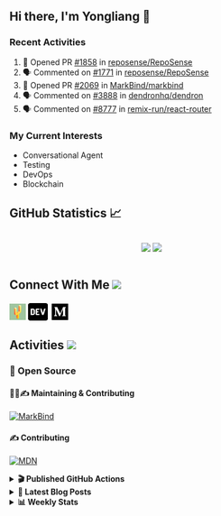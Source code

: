 ## Hi there, I'm Yongliang 👋

### Recent Activities

<!--START_SECTION:activity-->
1. 💪 Opened PR [#1858](https://github.com/reposense/RepoSense/pull/1858) in [reposense/RepoSense](https://github.com/reposense/RepoSense)
2. 🗣 Commented on [#1771](https://github.com/reposense/RepoSense/issues/1771) in [reposense/RepoSense](https://github.com/reposense/RepoSense)
3. 💪 Opened PR [#2069](https://github.com/MarkBind/markbind/pull/2069) in [MarkBind/markbind](https://github.com/MarkBind/markbind)
4. 🗣 Commented on [#3888](https://github.com/dendronhq/dendron/issues/3888) in [dendronhq/dendron](https://github.com/dendronhq/dendron)
5. 🗣 Commented on [#8777](https://github.com/remix-run/react-router/issues/8777) in [remix-run/react-router](https://github.com/remix-run/react-router)
<!--END_SECTION:activity-->

### My Current Interests

- Conversational Agent
- Testing
- DevOps
- Blockchain

## GitHub Statistics :chart_with_upwards_trend:
<div align="center">
<div style="display: flex; align-items: center; justify-content: center;">

[![](https://github-readme-stats-tlylt.vercel.app/api?username=tlylt&show_icons=true&theme=tokyonight&hide_border=true&locale=en)](https://github.com/tlylt)
[![](https://github-readme-streak-stats.herokuapp.com/?user=tlylt&theme=tokyonight&hide_border=true)](https://github.com/tlylt)
</div>
</div>

## Connect With Me <img src="https://media.giphy.com/media/2wh5K5yE3ulp3xgYcG/giphy-downsized.gif" width="30">

<a href="https://www.yongliangliu.com/" target="_blank"><img align="center" src="static/site-icon.png" alt="yongliangliu.com" height="29" width="29" /></a>
<a href="https://dev.to/tlylt" target="_blank"><img align="center" src="static/dev-badge.svg" alt="dev.to/tlylt" height="35" width="35" /></a>
<a href="https://tlylt.medium.com" target="_blank"><img align="center" src="static/medium.png" alt="tlylt.medium.com" height="35" width="35" /></a>

## Activities <img src="https://media.giphy.com/media/WUlplcMpOCEmTGBtBW/giphy.gif" width="30">

### 🔭 Open Source

#### 👷‍♂️✍️ Maintaining & Contributing
[![MarkBind](https://github-readme-stats-tlylt.vercel.app/api/pin/?username=markbind&repo=markbind)](https://github.com/MarkBind/markbind)

#### ✍️ Contributing
[![MDN](https://github-readme-stats-tlylt.vercel.app/api/pin/?username=mdn&repo=content)](https://github.com/mdn/content)

<details>
<summary> <b>🎬 Published GitHub Actions </b> </summary>

[![install-graphviz](https://github-readme-stats-tlylt.vercel.app/api/pin/?username=tlylt&repo=install-graphviz)](https://github.com/tlylt/install-graphviz)

[![reposense-action](https://github-readme-stats-tlylt.vercel.app/api/pin/?username=tlylt&repo=reposense-action)](https://github.com/tlylt/reposense-action)

[![markbin-action](https://github-readme-stats-tlylt.vercel.app/api/pin/?username=markbind&repo=markbind-action)](https://github.com/MarkBind/markbind-action)

</details>

<details>
<summary> <b>📕 Latest Blog Posts</b> </summary>

<!-- BLOG-POST-LIST:START -->
- [Creating a regex-based Markdown parser in TypeScript](https://www.yongliangliu.com/blog/rmark/)
- [Create VSCode Snippets for Markdown Blog Workflows](https://www.yongliangliu.com/blog/vscode-snippets/)
- [My Journey into Open Source](https://www.yongliangliu.com/blog/my-journey-into-open-source/)
- [Resources for Orbital CP2106 Independent Software Development Project](https://www.yongliangliu.com/blog/orbital-prep/)
- [A Brief Description of Ransomware Attacks](https://www.yongliangliu.com/blog/ransomware-essay/)
<!-- BLOG-POST-LIST:END -->

</details>

<details>
<summary> <b>📊 Weekly Stats</b> </summary>

<!--START_SECTION:waka-->
![Code Time](http://img.shields.io/badge/Code%20Time-716%20hrs%2014%20mins-blue)

**🐱 My GitHub Data** 

> 🏆 82 Contributions in the Year 2023
 > 
> 📦 334.1 kB Used in GitHub's Storage 
 > 
> 🚫 Not Opted to Hire
 > 
> 📜 146 Public Repositories 
 > 
> 🔑 26 Private Repositories  
 > 
**I'm an Early 🐤** 

```text
🌞 Morning    295 commits    ███████░░░░░░░░░░░░░░░░░░   31.18% 
🌆 Daytime    221 commits    █████░░░░░░░░░░░░░░░░░░░░   23.36% 
🌃 Evening    359 commits    █████████░░░░░░░░░░░░░░░░   37.95% 
🌙 Night      71 commits     ██░░░░░░░░░░░░░░░░░░░░░░░   7.51%

```
📅 **I'm Most Productive on Friday** 

```text
Monday       110 commits    ███░░░░░░░░░░░░░░░░░░░░░░   11.63% 
Tuesday      87 commits     ██░░░░░░░░░░░░░░░░░░░░░░░   9.2% 
Wednesday    159 commits    ████░░░░░░░░░░░░░░░░░░░░░   16.81% 
Thursday     137 commits    ███░░░░░░░░░░░░░░░░░░░░░░   14.48% 
Friday       204 commits    █████░░░░░░░░░░░░░░░░░░░░   21.56% 
Saturday     134 commits    ███░░░░░░░░░░░░░░░░░░░░░░   14.16% 
Sunday       115 commits    ███░░░░░░░░░░░░░░░░░░░░░░   12.16%

```


📊 **This Week I Spent My Time On** 

```text
⌚︎ Time Zone: Asia/Singapore

💬 Programming Languages: 
Markdown                 20 hrs 8 mins       ████████████████░░░░░░░░░   64.65% 
TypeScript               5 hrs 52 mins       ████░░░░░░░░░░░░░░░░░░░░░   18.84% 
JavaScript               2 hrs 44 mins       ██░░░░░░░░░░░░░░░░░░░░░░░   8.81% 
JSON                     1 hr 43 mins        █░░░░░░░░░░░░░░░░░░░░░░░░   5.53% 
Other                    21 mins             ░░░░░░░░░░░░░░░░░░░░░░░░░   1.15%

```


 Last Updated on 15/01/2023 00:39:46 UTC
<!--END_SECTION:waka-->

</details>

